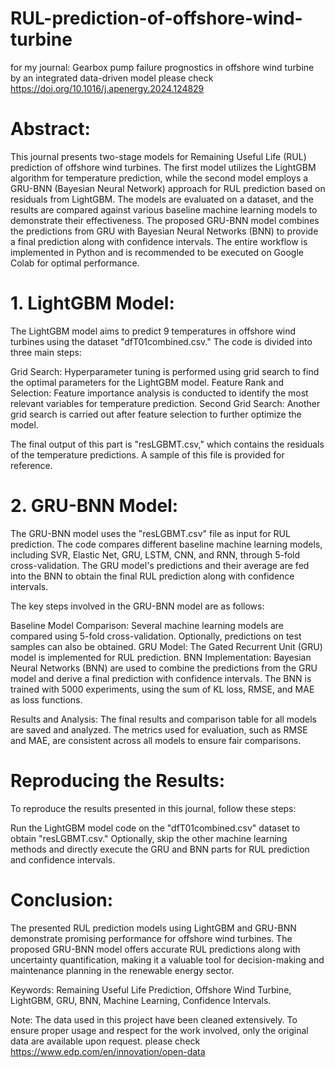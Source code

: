 # RUL-prediction-of-offshore-wind-turbine
for my journal: Gearbox pump failure prognostics in offshore wind turbine by an integrated data-driven model 
please check https://doi.org/10.1016/j.apenergy.2024.124829

# Abstract:
This journal presents two-stage models for Remaining Useful Life (RUL) prediction of offshore wind turbines. The first model utilizes the LightGBM algorithm for temperature prediction, while the second model employs a GRU-BNN (Bayesian Neural Network) approach for RUL prediction based on residuals from LightGBM. The models are evaluated on a dataset, and the results are compared against various baseline machine learning models to demonstrate their effectiveness. The proposed GRU-BNN model combines the predictions from GRU with Bayesian Neural Networks (BNN) to provide a final prediction along with confidence intervals. The entire workflow is implemented in Python and is recommended to be executed on Google Colab for optimal performance.

# 1. LightGBM Model:
The LightGBM model aims to predict 9 temperatures in offshore wind turbines using the dataset "dfT01combined.csv." The code is divided into three main steps:

Grid Search: Hyperparameter tuning is performed using grid search to find the optimal parameters for the LightGBM model.
Feature Rank and Selection: Feature importance analysis is conducted to identify the most relevant variables for temperature prediction.
Second Grid Search: Another grid search is carried out after feature selection to further optimize the model.

The final output of this part is "resLGBMT.csv," which contains the residuals of the temperature predictions. A sample of this file is provided for reference.

# 2. GRU-BNN Model:
The GRU-BNN model uses the "resLGBMT.csv" file as input for RUL prediction. The code compares different baseline machine learning models, including SVR, Elastic Net, GRU, LSTM, CNN, and RNN, through 5-fold cross-validation. The GRU model's predictions and their average are fed into the BNN to obtain the final RUL prediction along with confidence intervals.

The key steps involved in the GRU-BNN model are as follows:

Baseline Model Comparison: Several machine learning models are compared using 5-fold cross-validation. Optionally, predictions on test samples can also be obtained.
GRU Model: The Gated Recurrent Unit (GRU) model is implemented for RUL prediction.
BNN Implementation: Bayesian Neural Networks (BNN) are used to combine the predictions from the GRU model and derive a final prediction with confidence intervals. The BNN is trained with 5000 experiments, using the sum of KL loss, RMSE, and MAE as loss functions.

Results and Analysis:
The final results and comparison table for all models are saved and analyzed. The metrics used for evaluation, such as RMSE and MAE, are consistent across all models to ensure fair comparisons.

# Reproducing the Results:
To reproduce the results presented in this journal, follow these steps:

Run the LightGBM model code on the "dfT01combined.csv" dataset to obtain "resLGBMT.csv."
Optionally, skip the other machine learning methods and directly execute the GRU and BNN parts for RUL prediction and confidence intervals.

# Conclusion:
The presented RUL prediction models using LightGBM and GRU-BNN demonstrate promising performance for offshore wind turbines. The proposed GRU-BNN model offers accurate RUL predictions along with uncertainty quantification, making it a valuable tool for decision-making and maintenance planning in the renewable energy sector.

Keywords: Remaining Useful Life Prediction, Offshore Wind Turbine, LightGBM, GRU, BNN, Machine Learning, Confidence Intervals.

Note: The data used in this project have been cleaned extensively. To ensure proper usage and respect for the work involved, only the original data are available upon request. please check https://www.edp.com/en/innovation/open-data
